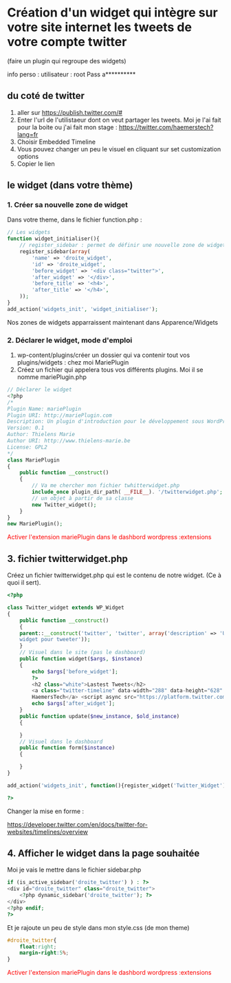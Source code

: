 # Création d'un widget qui intègre sur votre site internet les tweets de votre compte twitter

(faire un plugin qui regroupe des widgets)

info perso : utilisateur : root Pass a**********

## du coté de twitter

1.	aller sur https://publish.twitter.com/#
2.	Enter l'url de l'utilistaeur dont on veut partager les tweets. Moi je l'ai fait pour la boite ou j'ai fait mon stage :  https://twitter.com/haemerstech?lang=fr
3.	Choisir Embedded Timeline
4.	Vous pouvez changer un peu le visuel en cliquant sur set customization options
5.	Copier le lien

## le widget (dans votre thème)

### 1. Créer sa nouvelle zone de widget

Dans votre theme, dans le fichier function.php :

```php
// Les widgets
function widget_initialiser(){
    // register_sidebar : permet de définir une nouvelle zone de widgets
    register_sidebar(array(
        'name' => 'droite_widget',
        'id' => 'droite_widget',
        'before_widget' => '<div class="twitter">',
        'after_widget' => '</div>',
        'before_title' => '<h4>', 
        'after_title' => '</h4>',
    ));
}
add_action('widgets_init', 'widget_initialiser');
```
Nos zones de widgets apparraissent maintenant dans Apparence/Widgets

### 2. Déclarer le widget, mode d'emploi

1. wp-content/plugins/créer un dossier qui va contenir tout vos plugins/widgets : chez moi MariePlugin
2. Créez un fichier qui appelera tous vos différents plugins. Moi il se nomme mariePlugin.php

```php
// Déclarer le widget
<?php
/*
Plugin Name: mariePlugin
Plugin URI: http://mariePlugin.com
Description: Un plugin d'introduction pour le développement sous WordPress
Version: 0.1
Author: Thielens Marie
Author URI: http://www.thielens-marie.be
License: GPL2
*/
class MariePlugin
{
    public function __construct()
    {
        // Va me chercher mon fichier twhitterwidget.php
        include_once plugin_dir_path( __FILE__). '/twitterwidget.php';
        // un objet à partir de sa classe 
        new Twitter_widget(); 
    }
}
new MariePlugin();
```

<span style="color:red;">Activer l'extension mariePlugin dans le dashbord wordpress :extensions </span>

## 3. fichier twitterwidget.php

Créez un fichier twitterwidget.php qui est le contenu de notre widget. (Ce à quoi il sert).

```php
<?php

class Twitter_widget extends WP_Widget
{
    public function __construct()
    {
    parent::__construct('twitter', 'twitter', array('description' => 'Un
    widget pour tweeter'));
    }
    // Visuel dans le site (pas le dashboard)
    public function widget($args, $instance)
    {
        echo $args['before_widget'];
        ?>
        <h2 class="white">Lastest Tweets</h2>
        <a class="twitter-timeline" data-width="288" data-height="628" data-theme="dark" data-link-color="#E95F28" href="https://twitter.com/HaemersTech?ref_src=twsrc%5Etfw">Tweets by
        HaemersTech</a> <script async src="https://platform.twitter.com/widgets.js" charset="utf-8"></script> <?php
        echo $args['after_widget'];
    }
    public function update($new_instance, $old_instance)
    {

    }
    // Visuel dans le dashboard
    public function form($instance)
    {

    }
}

add_action('widgets_init', function(){register_widget('Twitter_Widget');});

?>
```

Changer la mise en forme :

https://developer.twitter.com/en/docs/twitter-for-websites/timelines/overview

## 4. Afficher le widget dans la page souhaitée

Moi je vais le mettre dans le fichier sidebar.php

```PHP
if (is_active_sidebar('droite_twitter') ) : ?>
<div id="droite_twitter" class="droite_twitter">
    <?php dynamic_sidebar('droite_twitter'); ?>
</div>
<?php endif;
?>
```

Et je rajoute un peu de style dans mon style.css (de mon theme)

```css
#droite_twitter{
    float:right;
    margin-right:5%;
}
```

<span style="color:red;">Activer l'extension mariePlugin dans le dashbord wordpress :extensions </span>